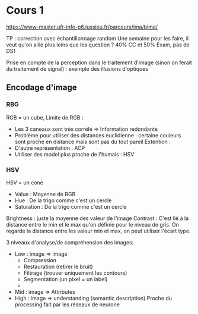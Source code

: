 # Cours 1

https://www-master.ufr-info-p6.jussieu.fr/parcours/ima/bima/

TP : correction avec échantillonnage random
Une semaine pour les faire, il veut qu'on aille plus loins que les question ? 
40% CC et 50% Exam, pas de DS1 

Prise en compte de la perception dans le traitement d'image (sinon on ferait du traitement de signal) : exemple des illusions d'optiques

## Encodage d'image
### RBG
RGB = un cube, 
Limite de RGB :
- Les 3 caneaux sont très corrélé => Information redondante 
- Problème pour utiliser des distances euclidienne : certaine couleurs sont proche en distance mais sont pas du tout pareil
Extention : 
- D'autre représentation : ACP 
- Utiliser des model plus proche de l'humais : HSV 

### HSV 
HSV = un cone 
- Value : Moyenne de RGB 
- Hue : De la trigo comme c'est un cercle 
- Saturation : De la trigo comme c'est un cercle 

Brightness : juste la moyenne des valeur de l'image 
Contrast : C'est lié à la distance entre le min et le max qu'on définie pour le niveau de gris. On regarde la distance entre les valeur min et max, on peut utiliser l'écart type. 

3 niveaux d'analyse/de compréhension des images:
- Low : image => image
    - Compression 
    - Restauration (retirer le bruit)
    - Filtrage (trouver uniquement les contours)
    - Segmentation (un pixel = un label)
    - 
- Mid : image => Attributes 
- High : image => understanding (semantic description)
Proche du processing fait par les réseaux de neurone



